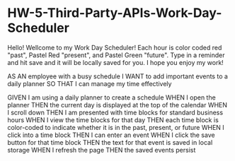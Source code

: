 # HW-5-Third-Party-APIs-Work-Day-Scheduler
Hello!
Wellcome to my Work Day Scheduler! Each hour is color coded red "past", Pastel Red "present", and Pastel Green "future". Type in a reminder and hit save and it will be locally saved for you. I hope you enjoy my work!

AS AN employee with a busy schedule
I WANT to add important events to a daily planner
SO THAT I can manage my time effectively


GIVEN I am using a daily planner to create a schedule
WHEN I open the planner
THEN the current day is displayed at the top of the calendar
WHEN I scroll down
THEN I am presented with time blocks for standard business hours
WHEN I view the time blocks for that day
THEN each time block is color-coded to indicate whether it is in the past, present, or future
WHEN I click into a time block
THEN I can enter an event
WHEN I click the save button for that time block
THEN the text for that event is saved in local storage
WHEN I refresh the page
THEN the saved events persist

